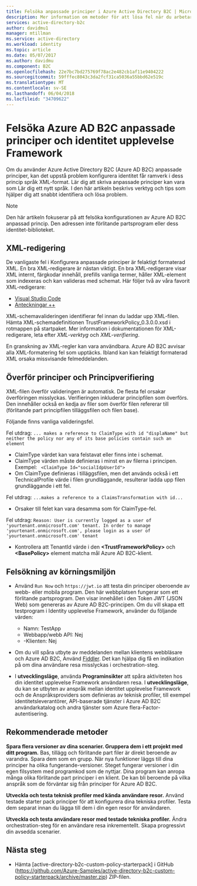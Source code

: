 ```yaml
---
title: Felsöka anpassade principer i Azure Active Directory B2C | Microsoft Docs
description: Mer information om metoder för att lösa fel när du arbetar med anpassade principer i Azure Active Directory B2C.
services: active-directory-b2c
author: davidmu1
manager: mtillman
ms.service: active-directory
ms.workload: identity
ms.topic: article
ms.date: 05/07/2017
ms.author: davidmu
ms.component: B2C
ms.openlocfilehash: 22e7bc7bd275769f78ac2e482cb1af11e9404222
ms.sourcegitcommit: 59fffec8043c3da2fcf31ca5036a55bbd62e519c
ms.translationtype: MT
ms.contentlocale: sv-SE
ms.lasthandoff: 06/04/2018
ms.locfileid: "34709622"
---
```

# <a name="troubleshoot-azure-ad-b2c-custom-policies-and-identity-experience-framework"></a>Felsöka Azure AD B2C anpassade principer och identitet upplevelse Framework

Om du använder Azure Active Directory B2C (Azure AD B2C) anpassade principer, kan det uppstå problem konfigurera identitet får ramverk i dess princip språk XML-format.  Lär dig att skriva anpassade principer kan vara som Lär dig ett nytt språk. I den här artikeln beskrivs verktyg och tips som hjälper dig att snabbt identifiera och lösa problem. 

> [!NOTE]
> Den här artikeln fokuserar på att felsöka konfigurationen av Azure AD B2C anpassad princip. Den adressen inte förlitande partsprogram eller dess identitet-biblioteket.

## <a name="xml-editing"></a>XML-redigering

De vanligaste fel i Konfigurera anpassade principer är felaktigt formaterad XML. En bra XML-redigerare är nästan viktigt. En bra XML-redigerare visar XML internt, färgkodar innehåll, prefills vanliga termer, håller XML-element som indexeras och kan valideras med schemat. Här följer två av våra favorit XML-redigerare:

* [Visual Studio Code](https://code.visualstudio.com/)
* [Anteckningar ++](https://notepad-plus-plus.org/)

XML-schemavalideringen identifierar fel innan du laddar upp XML-filen. Hämta XML-schemadefinitionen TrustFrameworkPolicy_0.3.0.0.xsd i rotmappen på startpaket. Mer information i dokumentationen för XML-redigerare, leta efter *XML-verktyg* och *XML-verifiering*.

En granskning av XML-regler kan vara användbara. Azure AD B2C avvisar alla XML-formatering fel som upptäcks. Ibland kan kan felaktigt formaterad XML orsaka missvisande felmeddelanden.

## <a name="upload-policies-and-policy-validation"></a>Överför principer och Principverifiering

 XML-filen överför valideringen är automatisk. De flesta fel orsakar överföringen misslyckas. Verifieringen inkluderar principfilen som överförs. Den innehåller också en kedja av filer som överför filen refererar till (förlitande part principfilen tilläggsfilen och filen base). 
 
 Följande finns vanliga valideringsfel.

Fel utdrag: `... makes a reference to ClaimType with id "displaName" but neither the policy nor any of its base policies contain such an element`
* ClaimType värdet kan vara felstavat eller finns inte i schemat.
* ClaimType värden måste definieras i minst en av filerna i principen. 
    Exempel: ` <ClaimType Id="socialIdpUserId">`
* Om ClaimType definieras i tilläggsfilen, men det används också i ett TechnicalProfile värde i filen grundläggande, resulterar ladda upp filen grundläggande i ett fel.

Fel utdrag: `...makes a reference to a ClaimsTransformation with id...`
* Orsaker till felet kan vara desamma som för ClaimType-fel.

Fel utdrag: `Reason: User is currently logged as a user of 'yourtenant.onmicrosoft.com' tenant. In order to manage 'yourtenant.onmicrosoft.com', please login as a user of 'yourtenant.onmicrosoft.com' tenant`
* Kontrollera att TenantId värde i den **\<TrustFrameworkPolicy\>** och **\<BasePolicy\>** element matcha mål Azure AD B2C-klient.  

## <a name="troubleshoot-the-runtime"></a>Felsökning av körningsmiljön

* Använd `Run Now` och `https://jwt.io` att testa din principer oberoende av webb- eller mobila program. Den här webbplatsen fungerar som ett förlitande partsprogram. Den visar innehållet i den Token JWT (JSON Web) som genereras av Azure AD B2C-principen. Om du vill skapa ett testprogram i Identity upplevelse Framework, använder du följande värden:
    * Namn: TestApp
    * Webbapp/webb API: Nej
    * -Klienten: Nej

* Om du vill spåra utbyte av meddelanden mellan klientens webbläsare och Azure AD B2C, Använd [Fiddler](http://www.telerik.com/fiddler). Det kan hjälpa dig få en indikation på om dina användare resa misslyckas i orchestration-steg.

* I **utvecklingsläge**, använda **Programinsikter** att spåra aktiviteten hos din identitet upplevelse Framework användaren resa. I **utvecklingsläge**, du kan se utbyten av anspråk mellan identitet upplevelse Framework och de Anspråksproviders som definieras av teknisk profiler, till exempel identitetsleverantörer, API-baserade tjänster i Azure AD B2C användarkatalog och andra tjänster som Azure flera-Factor-autentisering.  

## <a name="recommended-practices"></a>Rekommenderade metoder

**Spara flera versioner av dina scenarier. Gruppera dem i ett projekt med ditt program.** Bas, tillägg och förlitande part filer är direkt beroende av varandra. Spara dem som en grupp. När nya funktioner läggs till dina principer ha olika fungerande-versioner. Steget fungerar versioner i din egen filsystem med programkod som de nyttjar.  Dina program kan anropa många olika förlitande part principer i en klient. De kan bli beroende på vilka anspråk som de förväntar sig från principer för Azure AD B2C.

**Utveckla och testa teknisk profiler med kända användare resor.** Använd testade starter pack principer för att konfigurera dina tekniska profiler. Testa dem separat innan du lägga till dem i din egen resor för användaren.

**Utveckla och testa användare resor med testade tekniska profiler.** Ändra orchestration-steg för en användare resa inkrementellt. Skapa progressivt din avsedda scenarier.

## <a name="next-steps"></a>Nästa steg

* Hämta [active-directory-b2c-custom-policy-starterpack] i GitHub (https://github.com/Azure-Samples/active-directory-b2c-custom-policy-starterpack/archive/master.zip) ZIP-filen.
